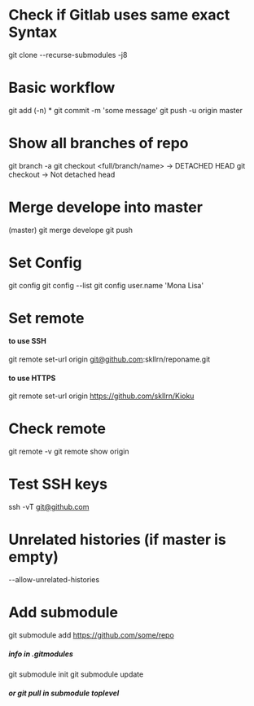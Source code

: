 # Check if Gitlab uses same exact Syntax
git clone --recurse-submodules -j8 <some repo>

# Basic workflow 
git add (-n) *
git commit -m 'some message'
git push -u origin master

# Show all branches of repo
git branch -a
git checkout <full/branch/name>  -> DETACHED HEAD
git checkout <name>              -> Not detached head

# Merge develope into master
(master) git merge develope
git push

# Set Config
git config 
git config --list
git config user.name 'Mona Lisa'

# Set remote
#### to use SSH
git remote set-url origin git@github.com:skllrn/reponame.git
#### to use HTTPS
git remote set-url origin https://github.com/skllrn/Kioku

# Check remote
git remote -v
git remote show origin


# Test SSH keys
ssh -vT git@github.com


# Unrelated histories (if master is empty)
--allow-unrelated-histories


# Add submodule
git submodule add https://github.com/some/repo
##### info in .gitmodules
git submodule init
git submodule update 
##### or git pull in submodule toplevel

